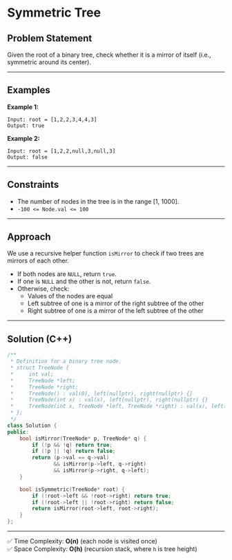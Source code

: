 # Symmetric Tree

## Problem Statement
Given the root of a binary tree, check whether it is a mirror of itself (i.e., symmetric around its center).

---

## Examples

**Example 1:**

```
Input: root = [1,2,2,3,4,4,3]
Output: true
```

**Example 2:**

```
Input: root = [1,2,2,null,3,null,3]
Output: false
```

---

## Constraints
- The number of nodes in the tree is in the range [1, 1000].
- `-100 <= Node.val <= 100`

---

## Approach
We use a recursive helper function `isMirror` to check if two trees are mirrors of each other.  
- If both nodes are `NULL`, return `true`.  
- If one is `NULL` and the other is not, return `false`.  
- Otherwise, check:  
  - Values of the nodes are equal  
  - Left subtree of one is a mirror of the right subtree of the other  
  - Right subtree of one is a mirror of the left subtree of the other  

---

## Solution (C++)

```cpp
/**
 * Definition for a binary tree node.
 * struct TreeNode {
 *     int val;
 *     TreeNode *left;
 *     TreeNode *right;
 *     TreeNode() : val(0), left(nullptr), right(nullptr) {}
 *     TreeNode(int x) : val(x), left(nullptr), right(nullptr) {}
 *     TreeNode(int x, TreeNode *left, TreeNode *right) : val(x), left(left), right(right) {}
 * };
 */
class Solution {
public:
    bool isMirror(TreeNode* p, TreeNode* q) {
        if (!p && !q) return true;
        if (!p || !q) return false;
        return (p->val == q->val) 
               && isMirror(p->left, q->right) 
               && isMirror(p->right, q->left);
    }

    bool isSymmetric(TreeNode* root) {
        if (!root->left && !root->right) return true;
        if (!root->left || !root->right) return false;
        return isMirror(root->left, root->right);
    }
};
```

---

✅ Time Complexity: **O(n)** (each node is visited once)  
✅ Space Complexity: **O(h)** (recursion stack, where `h` is tree height)  
